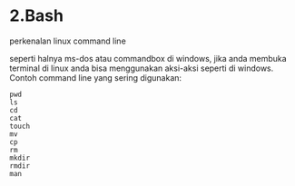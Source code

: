 # 2.Bash
perkenalan linux command line

seperti halnya ms-dos atau commandbox di windows, jika anda membuka terminal di linux anda bisa menggunakan aksi-aksi seperti di windows.
Contoh command line yang sering digunakan:
```
pwd
ls
cd
cat
touch
mv
cp
rm
mkdir
rmdir
man
```
